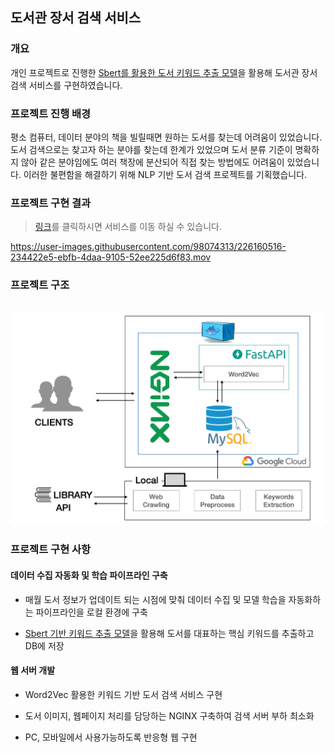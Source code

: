 ## 도서관 장서 검색 서비스

### 개요

개인 프로젝트로 진행한 [Sbert를 활용한 도서 키워드 추출 모델](https://github.com/yangoos57/Sentence_bert_from_scratch/blob/main/keyword_extraction_using_sbert/main.ipynb)을 활용해 도서관 장서 검색 서비스를 구현하였습니다.

### 프로젝트 진행 배경

평소 컴퓨터, 데이터 분야의 책을 빌릴때면 원하는 도서를 찾는데 어려움이 있었습니다. 도서 검색으로는 찾고자 하는 분야를 찾는데 한계가 있었으며 도서 분류 기준이 명확하지 않아 같은 분야임에도 여러 책장에 분산되어 직접 찾는 방법에도 어려움이 있었습니다. 이러한 불편함을 해결하기 위해 NLP 기반 도서 검색 프로젝트를 기획했습니다.

### 프로젝트 구현 결과

> [링크](http://yangoos.me/)를 클릭하시면 서비스를 이동 하실 수 있습니다.

https://user-images.githubusercontent.com/98074313/226160516-234422e5-ebfb-4daa-9105-52ee225d6f83.mov

### 프로젝트 구조

<br/>
<img width=600px src='images/dodomoa_architecture.png'>
<br/>

### 프로젝트 구현 사항

#### 데이터 수집 자동화 및 학습 파이프라인 구축

- 매월 도서 정보가 업데이트 되는 시점에 맞춰 데이터 수집 및 모델 학습을 자동화하는 파이프라인을 로컬 환경에 구축

- [Sbert 기반 키워드 추출 모델](https://github.com/yangoos57/Sentence_bert_from_scratch/blob/main/keyword_extraction_using_sbert/main.ipynb)을 활용해 도서를 대표하는 핵심 키워드를 추출하고 DB에 저장

#### 웹 서버 개발

- Word2Vec 활용한 키워드 기반 도서 검색 서비스 구현

- 도서 이미지, 웹페이지 처리를 담당하는 NGINX 구축하여 검색 서버 부하 최소화

- PC, 모바일에서 사용가능하도록 반응형 웹 구현

